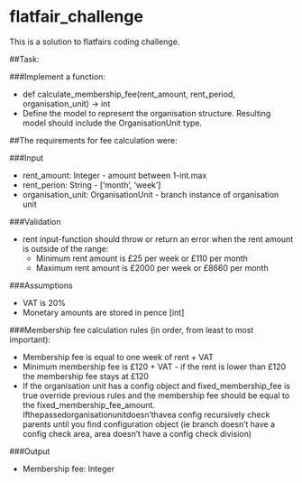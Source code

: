 # flatfair_challenge

This is a solution to flatfairs coding challenge.

##Task:

###Implement a function:
- def calculate_membership_fee(rent_amount, rent_period, organisation_unit)​ ->
int
- Define the model to represent the organisation structure. Resulting model should include
the OrganisationUnit type.

##The requirements for fee calculation were:

###Input
 - rent_amount: Integer - amount between 1-int.max
 - rent_perion: String - [‘month’, ‘week’]
 - organisation_unit: OrganisationUnit - branch instance of organisation unit

###Validation
- rent input​-​​f​unction should throw or return an error when the rent amount is outside of the range:
    - Minimum rent amount is £25 per week or £110 per month
    - Maximum rent amount is £2000 per week or £8660 per month

###Assumptions
- VAT is 20%
- Monetary amounts are stored in pence [int]

###Membership fee calculation rules (in order, from least to most important):​
- Membership fee is equal to one week of rent + VAT
- Minimum membership fee is £120 + VAT - if the rent is lower than £120 the
membership fee stays at £120
- If the organisation unit has a config object and f​ixed_membership_fee​ is t​rue override previous rules and the membership fee should be equal to the fixed_membership_fee_amount.​ Ifthepassedorganisationunitdoesn’thavea config recursively check parents until you find configuration object (ie branch doesn’t have a config check area, area doesn’t have a config check division)

###Output
- Membership fee: Integer